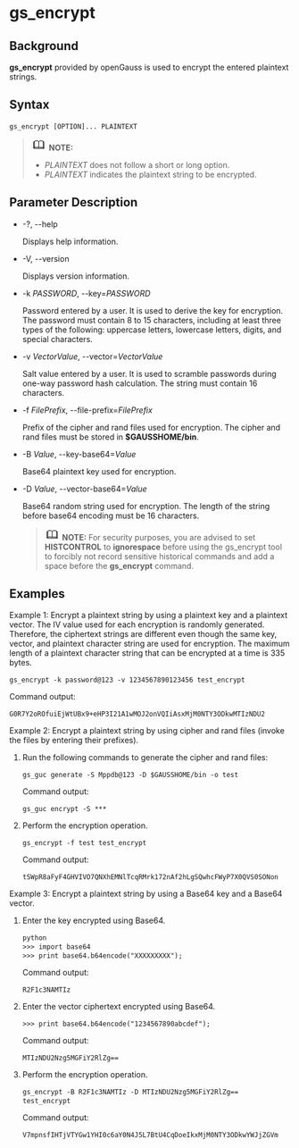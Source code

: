 # gs\_encrypt<a name="EN-US_TOPIC_0000001197874537"></a>

## Background<a name="section16490883164452"></a>

**gs\_encrypt**  provided by openGauss is used to encrypt the entered plaintext strings.

## Syntax<a name="section45387719164452"></a>

```
gs_encrypt [OPTION]... PLAINTEXT
```

>![](public_sys-resources/icon-note.gif) **NOTE:** 
>-   *PLAINTEXT*  does not follow a short or long option.
>-   *PLAINTEXT*  indicates the plaintext string to be encrypted.

## Parameter Description<a name="section13415675164452"></a>

-   -?, --help

    Displays help information.

-   -V, --version

    Displays version information.

-   -k  *PASSWORD*, --key=*PASSWORD*

    Password entered by a user. It is used to derive the key for encryption. The password must contain 8 to 15 characters, including at least three types of the following: uppercase letters, lowercase letters, digits, and special characters.

-   -v  *VectorValue*, --vector=*VectorValue*

    Salt value entered by a user. It is used to scramble passwords during one-way password hash calculation. The string must contain 16 characters.

-   -f  *FilePrefix*, --file-prefix=*FilePrefix*

    Prefix of the cipher and rand files used for encryption. The cipher and rand files must be stored in  **$GAUSSHOME/bin**.

-   -B  *Value*, --key-base64=*Value*

    Base64 plaintext key used for encryption.

-   -D  *Value*, --vector-base64=*Value*

    Base64 random string used for encryption. The length of the string before base64 encoding must be 16 characters.

    >![](public_sys-resources/icon-note.gif) **NOTE:** 
    >For security purposes, you are advised to set  **HISTCONTROL**  to  **ignorespace**  before using the gs\_encrypt tool to forcibly not record sensitive historical commands and add a space before the  **gs\_encrypt**  command.


## Examples<a name="section18560463164452"></a>

Example 1: Encrypt a plaintext string by using a plaintext key and a plaintext vector. The IV value used for each encryption is randomly generated. Therefore, the ciphertext strings are different even though the same key, vector, and plaintext character string are used for encryption. The maximum length of a plaintext character string that can be encrypted at a time is 335 bytes.

```
gs_encrypt -k password@123 -v 1234567890123456 test_encrypt
```

Command output:

```
G0R7Y2oROfuiEjWtUBx9+eHP3I21A1wMOJ2onVQIiAsxMjM0NTY3ODkwMTIzNDU2
```

Example 2: Encrypt a plaintext string by using cipher and rand files \(invoke the files by entering their prefixes\).

1.  Run the following commands to generate the cipher and rand files:

    ```
    gs_guc generate -S Mppdb@123 -D $GAUSSHOME/bin -o test
    ```

    Command output:

    ```
    gs_guc encrypt -S ***
    ```

2.  Perform the encryption operation.

    ```
    gs_encrypt -f test test_encrypt
    ```

    Command output:

    ```
    tSWpR8aFyF4GHVIVO7QNXhEMNlTcqRMrk172nAf2hLgSQwhcFWyP7X0QVS0SONon
    ```


Example 3: Encrypt a plaintext string by using a Base64 key and a Base64 vector.

1.  Enter the key encrypted using Base64.

    ```
    python
    >>> import base64
    >>> print base64.b64encode("XXXXXXXXX");
    ```

    Command output:

    ```
    R2F1c3NAMTIz
    ```

2.  Enter the vector ciphertext encrypted using Base64.

    ```
    >>> print base64.b64encode("1234567890abcdef");
    ```

    Command output:

    ```
    MTIzNDU2Nzg5MGFiY2RlZg==
    ```

3.  Perform the encryption operation.

    ```
    gs_encrypt -B R2F1c3NAMTIz -D MTIzNDU2Nzg5MGFiY2RlZg==  test_encrypt
    ```

    Command output:

    ```
    V7mpnsfIHTjVTYGw1YHI0c6aY0N4J5L7BtU4CqDoeIkxMjM0NTY3ODkwYWJjZGVm
    ```
